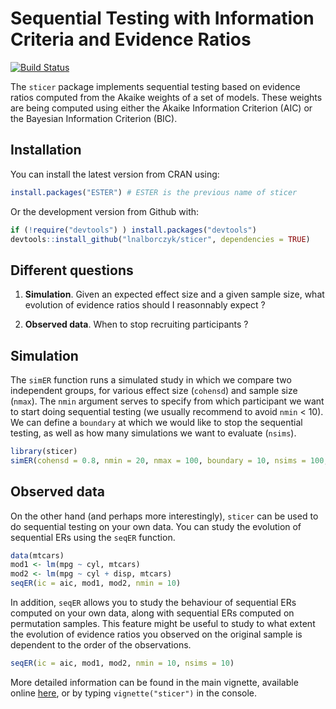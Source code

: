 
Sequential Testing with Information Criteria and Evidence Ratios
================================================================

<!--
[![CRAN status](https://www.r-pkg.org/badges/version/ESTER)](https://cran.r-project.org/package=ESTER)
-->
[![Build Status](https://travis-ci.org/lnalborczyk/ESTER.svg?branch=master)](https://travis-ci.org/lnalborczyk/ESTER)

The `sticer` package implements sequential testing based on evidence ratios computed from the Akaike weights of a set of models. These weights are being computed using either the Akaike Information Criterion (AIC) or the Bayesian Information Criterion (BIC).

Installation
------------

You can install the latest version from CRAN using:

``` r
install.packages("ESTER") # ESTER is the previous name of sticer
```

Or the development version from Github with:

``` r
if (!require("devtools") ) install.packages("devtools")
devtools::install_github("lnalborczyk/sticer", dependencies = TRUE)
```

Different questions
-------------------

1.  **Simulation**. Given an expected effect size and a given sample size, what evolution of evidence ratios should I reasonnably expect ?

2.  **Observed data**. When to stop recruiting participants ?

Simulation
----------

The `simER` function runs a simulated study in which we compare two independent groups, for various effect size (`cohensd`) and sample size (`nmax`). The `nmin` argument serves to specify from which participant we want to start doing sequential testing (we usually recommend to avoid `nmin` &lt; 10). We can define a `boundary` at which we would like to stop the sequential testing, as well as how many simulations we want to evaluate (`nsims`).

``` r
library(sticer)
simER(cohensd = 0.8, nmin = 20, nmax = 100, boundary = 10, nsims = 100, ic = aic)
```

Observed data
-------------

On the other hand (and perhaps more interestingly), `sticer` can be used to do sequential testing on your own data. You can study the evolution of sequential ERs using the `seqER` function.

``` r
data(mtcars)
mod1 <- lm(mpg ~ cyl, mtcars)
mod2 <- lm(mpg ~ cyl + disp, mtcars)
seqER(ic = aic, mod1, mod2, nmin = 10)
```

In addition, `seqER` allows you to study the behaviour of sequential ERs computed on your own data, along with sequential ERs computed on permutation samples. This feature might be useful to study to what extent the evolution of evidence ratios you observed on the original sample is dependent to the order of the observations.

``` r
seqER(ic = aic, mod1, mod2, nmin = 10, nsims = 10)
```

More detailed information can be found in the main vignette, available online [here](https://rawgit.com/lnalborczyk/ESTER/master/inst/doc/sticer.html), or by typing `vignette("sticer")` in the console.
